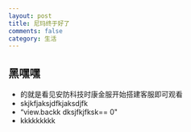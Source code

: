 ```yaml
---
layout: post
title: 尼玛终于好了
comments: false
category: 生活
---
```



 ## 黑嘿嘿
 
 * 的就是看见安防科技时康金服开始搭建客服即可观看
 * skjkfjaksjdfkjaksdjfk
 * “view.backk dksjfkjfksk== 0"
 * kkkkkkkkk
